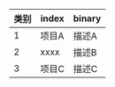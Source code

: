 | 类别 | index   | binary     |
| ---- | ------ | ---------- |
| 1    | 项目A  | 描述A      |
| 2    | xxxx  | 描述B      |
| 3    | 项目C  | 描述C      |